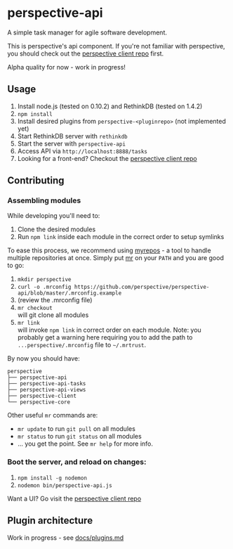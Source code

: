 # perspective-api
A simple task manager for agile software development. 

This is perspective's api component. If you're not familiar with perspective, you should check out the [perspective client repo](https://github.com/perspective/perspective-client) first.

Alpha quality for now - work in progress!

## Usage
1. Install node.js (tested on 0.10.2) and RethinkDB (tested on 1.4.2)
2. `npm install`
3. Install desired plugins from `perspective-<pluginrepo>` (not implemented yet)
4. Start RethinkDB server with `rethinkdb`
5. Start the server with `perspective-api`
6. Access API via `http://localhost:8888/tasks`
7. Looking for a front-end? Checkout the [perspective client repo](https://github.com/perspective/perspective-client)

## Contributing

### Assembling modules
While developing you'll need to:

1. Clone the desired modules
2. Run `npm link` inside each module in the correct order to setup symlinks

To ease this process, we recommend using [myrepos](https://github.com/joeyh/myrepos) - a tool to handle multiple repositories at once. Simply put [mr](https://github.com/joeyh/myrepos/blob/master/mr) on your `PATH` and you are good to go:

1. `mkdir perspective`
2. `curl -o .mrconfig https://github.com/perspective/perspective-api/blob/master/.mrconfig.example`
3. (review the .mrconfig file)
4. `mr checkout`  
    will git clone all modules
5. `mr link`  
    will invoke `npm link` in correct order on each module. Note: you probably get a warning here requiring you to add the path to `...perspective/.mrconfig` file to `~/.mrtrust`.

By now you should have:

	perspective
	├── perspective-api
	├── perspective-api-tasks
	├── perspective-api-views
	├── perspective-client
	└── perspective-core

Other useful `mr` commands are:

* `mr update` to run `git pull` on all modules
* `mr status` to run `git status` on all modules
* ... you get the point. See `mr help` for more info.

### Boot the server, and reload on changes:
1. `npm install -g nodemon`
2. `nodemon bin/perspective-api.js`

Want a UI? Go visit the [perspective client repo](https://github.com/perspective/perspective-client)

## Plugin architecture
Work in progress - see [docs/plugins.md](docs/plugins.md)

